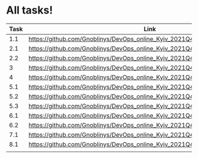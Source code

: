 # All tasks! #

|Task|Link|
|----|----|
|1.1|https://github.com/Gnoblinys/DevOps_online_Kyiv_2021Q4/tree/master/m1/task1.1|
|2.1|https://github.com/Gnoblinys/DevOps_online_Kyiv_2021Q4/tree/master/m1/task2.1|
|2.2|https://github.com/Gnoblinys/DevOps_online_Kyiv_2021Q4/tree/master/m1/task2.2|
|3|https://github.com/Gnoblinys/DevOps_online_Kyiv_2021Q4/tree/master/m1/task3|
|4|https://github.com/Gnoblinys/DevOps_online_Kyiv_2021Q4/tree/master/m1/task4|
|5.1|https://github.com/Gnoblinys/DevOps_online_Kyiv_2021Q4/tree/master/m1/task5x/5.1|
|5.2|https://github.com/Gnoblinys/DevOps_online_Kyiv_2021Q4/tree/master/m1/task5x/5.2|
|5.3|https://github.com/Gnoblinys/DevOps_online_Kyiv_2021Q4/tree/master/m1/task5x/5.3|
|6.1|https://github.com/Gnoblinys/DevOps_online_Kyiv_2021Q4/tree/master/m1/task6x/6.1|
|6.2|https://github.com/Gnoblinys/DevOps_online_Kyiv_2021Q4/tree/master/m1/task6x/6.2|
|7.1|https://github.com/Gnoblinys/DevOps_online_Kyiv_2021Q4/tree/master/m1/task7x/7.1|
|8.1|https://github.com/Gnoblinys/DevOps_online_Kyiv_2021Q4/tree/master/m1/task8x/8.1|
|||

